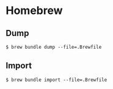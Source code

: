 # Homebrew

## Dump

```
$ brew bundle dump --file=.Brewfile
```

## Import

```
$ brew bundle import --file=.Brewfile
```

